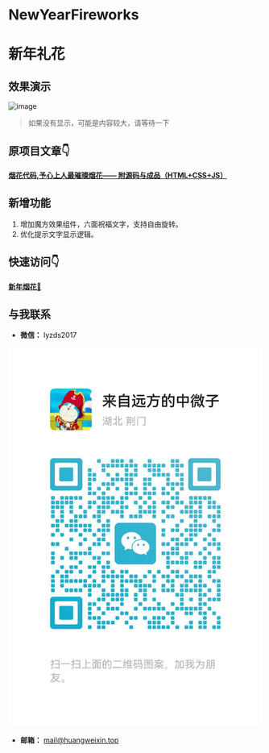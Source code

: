 # NewYearFireworks

# 新年礼花


## 效果演示
![image](https://github.com/Neutrino999/NewYearFireworks/blob/main/effectDemonstration.gif)

> 如果没有显示，可能是内容较大，请等待一下

## 原项目文章👇

 [**烟花代码,予心上人最璀璨烟花—— 附源码与成品（HTML+CSS+JS）** ](https://blog.csdn.net/qq_41103843/article/details/122757901) 

## 新增功能
1. 增加魔方效果组件，六面祝福文字，支持自由旋转。
2. 优化提示文字显示逻辑。

## 快速访问👇

[**新年烟花**🎉](http://huangweixin.cn/fireworks/)

## 与我联系
- **微信：**  lyzds2017

![additional image](https://github.com/Neutrino999/NewYearFireworks/blob/main/weixin.jpg)
- **邮箱：** [mail@huangweixin.top](mailto:mail@huangweixin.top)
